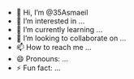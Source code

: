 - 👋 Hi, I’m @35Asmaeil
- 👀 I’m interested in ...
- 🌱 I’m currently learning ...
- 💞️ I’m looking to collaborate on ...
- 📫 How to reach me ...
- 😄 Pronouns: ...
- ⚡ Fun fact: ...

<!---
35Asmaeil/35Asmaeil is a ✨ special ✨ repository because its `README.md` (this file) appears on your GitHub profile.
You can click the Preview link to take a look at your changes.
--->
